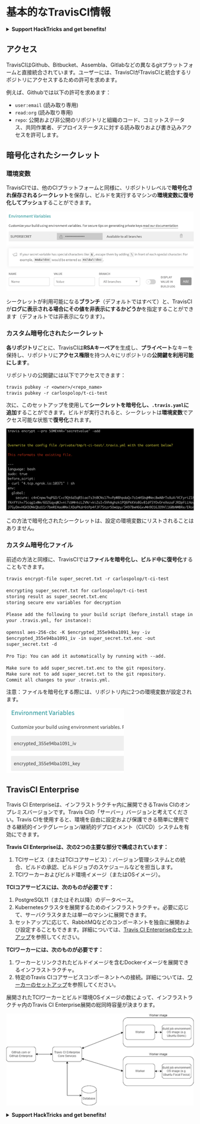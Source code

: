 # 基本的なTravisCI情報

<details>

<summary><strong>Support HackTricks and get benefits!</strong></summary>

* もし **HackTricksであなたの会社を宣伝したい** または **PEASSの最新バージョンにアクセスしたい** または **HackTricksをPDFでダウンロードしたい** 場合は、[**SUBSCRIPTION PLANS**](https://github.com/sponsors/carlospolop)をチェックしてください！
* [**公式PEASS＆HackTricksグッズ**](https://peass.creator-spring.com)を手に入れましょう
* [**The PEASS Family**](https://opensea.io/collection/the-peass-family)を見つけましょう。これは私たちの独占的な[**NFT**](https://opensea.io/collection/the-peass-family)のコレクションです
* 💬 [**Discordグループ**](https://discord.gg/hRep4RUj7f)または[**telegramグループ**](https://t.me/peass)に参加するか、私を **Twitter** 🐦 [**@carlospolopm**](https://twitter.com/carlospolopm)で **フォロー**してください。
* **ハッキングのトリックを共有するために、PRを** [**HackTricks**](https://github.com/carlospolop/hacktricks) **と** [**HackTricks Cloud**](https://github.com/carlospolop/hacktricks-cloud) **のgithubリポジトリに提出してください。**

</details>

## アクセス

TravisCIはGithub、Bitbucket、Assembla、Gitlabなどの異なるgitプラットフォームと直接統合されています。ユーザーには、TravisCIがTravisCIと統合するリポジトリにアクセスするための許可を求めます。

例えば、Githubでは以下の許可を求めます：

* `user:email` (読み取り専用)
* `read:org` (読み取り専用)
* `repo`: 公開および非公開のリポジトリと組織のコード、コミットステータス、共同作業者、デプロイステータスに対する読み取りおよび書き込みアクセスを許可します。

## 暗号化されたシークレット

### 環境変数

TravisCIでは、他のCIプラットフォームと同様に、リポジトリレベルで**暗号化され保存されるシークレット**を保存し、ビルドを実行するマシンの**環境変数に復号化してプッシュ**することができます。

![](<../../.gitbook/assets/image (44).png>)

シークレットが利用可能になる**ブランチ**（デフォルトではすべて）と、TravisCIが**ログに表示される場合にその値を非表示にするかどうか**を指定することができます（デフォルトでは非表示になります）。

### カスタム暗号化されたシークレット

**各リポジトリ**ごとに、TravisCIは**RSAキーペア**を生成し、**プライベート**なキーを保持し、リポジトリに**アクセス権限**を持つ人々にリポジトリの**公開鍵を利用可能にします**。

リポジトリの公開鍵には以下でアクセスできます：
```
travis pubkey -r <owner>/<repo_name>
travis pubkey -r carlospolop/t-ci-test
```
次に、このセットアップを使用して**シークレットを暗号化し、`.travis.yaml`に追加**することができます。ビルドが実行されると、シークレットは**環境変数**でアクセス可能な状態で**復号化**されます。

![](<../../.gitbook/assets/image (2) (2) (1) (1).png>)

この方法で暗号化されたシークレットは、設定の環境変数にリストされることはありません。

### カスタム暗号化ファイル

前述の方法と同様に、TravisCIでは**ファイルを暗号化し、ビルド中に復号化**することもできます。
```
travis encrypt-file super_secret.txt -r carlospolop/t-ci-test

encrypting super_secret.txt for carlospolop/t-ci-test
storing result as super_secret.txt.enc
storing secure env variables for decryption

Please add the following to your build script (before_install stage in your .travis.yml, for instance):

openssl aes-256-cbc -K $encrypted_355e94ba1091_key -iv $encrypted_355e94ba1091_iv -in super_secret.txt.enc -out super_secret.txt -d

Pro Tip: You can add it automatically by running with --add.

Make sure to add super_secret.txt.enc to the git repository.
Make sure not to add super_secret.txt to the git repository.
Commit all changes to your .travis.yml.
```
注意：ファイルを暗号化する際には、リポジトリ内に2つの環境変数が設定されます。

![](<../../.gitbook/assets/image (23).png>)

## TravisCI Enterprise

Travis CI Enterpriseは、インフラストラクチャ内に展開できるTravis CIのオンプレミスバージョンです。Travis CIの「サーバー」バージョンと考えてください。Travis CIを使用すると、環境を自由に設定および保護できる簡単に使用できる継続的インテグレーション/継続的デプロイメント（CI/CD）システムを有効にできます。

**Travis CI Enterpriseは、次の2つの主要な部分で構成されています：**

1. TCIサービス（またはTCIコアサービス）：バージョン管理システムとの統合、ビルドの承認、ビルドジョブのスケジュールなどを担当します。
2. TCIワーカーおよびビルド環境イメージ（またはOSイメージ）。

**TCIコアサービスには、次のものが必要です：**

1. PostgreSQL11（またはそれ以降）のデータベース。
2. Kubernetesクラスタを展開するためのインフラストラクチャ。必要に応じて、サーバクラスタまたは単一のマシンに展開できます。
3. セットアップに応じて、RabbitMQなどのコンポーネントを独自に展開および設定することもできます。詳細については、[Travis CI Enterpriseのセットアップ](https://docs.travis-ci.com/user/enterprise/tcie-3.x-setting-up-travis-ci-enterprise/)を参照してください。

**TCIワーカーには、次のものが必要です：**

1. ワーカーとリンクされたビルドイメージを含むDockerイメージを展開できるインフラストラクチャ。
2. 特定のTravis CIコアサービスコンポーネントへの接続。詳細については、[ワーカーのセットアップ](https://docs.travis-ci.com/user/enterprise/setting-up-worker/)を参照してください。

展開されたTCIワーカーとビルド環境OSイメージの数によって、インフラストラクチャ内のTravis CI Enterprise展開の総同時容量が決まります。

![](<../../.gitbook/assets/image (8) (1) (1).png>)

<details>

<summary><strong>Support HackTricks and get benefits!</strong></summary>

* **HackTricksのスポンサーになって、会社を広告しましょう**または**最新バージョンのPEASSを入手**または**HackTricksをPDFでダウンロード**するには、[**SUBSCRIPTION PLANS**](https://github.com/sponsors/carlospolop)をチェックしてください！
* [**公式PEASS＆HackTricksグッズ**](https://peass.creator-spring.com)を手に入れましょう
* [**The PEASS Family**](https://opensea.io/collection/the-peass-family)を見つけて、独占的な[**NFT**](https://opensea.io/collection/the-peass-family)のコレクションを発見しましょう
* 💬 [**Discordグループ**](https://discord.gg/hRep4RUj7f)または[**Telegramグループ**](https://t.me/peass)に参加するか、**Twitter**で私をフォローしましょう 🐦 [**@carlospolopm**](https://twitter.com/carlospolopm)
* **HackTricks**と**HackTricks Cloud**のGitHubリポジトリにPRを提出して、あなたのハッキングトリックを共有しましょう。

</details>
